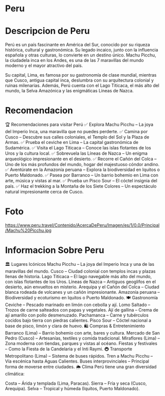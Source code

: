 # Peru

# Descripcion de Peru
Perú es un país fascinante en América del Sur, conocido por su riqueza histórica, cultural y gastronómica. Su legado incaico, junto con la influencia española y otras culturas, lo convierte en un destino único. Machu Picchu, la ciudadela inca en los Andes, es una de las 7 maravillas del mundo moderno y el mayor atractivo del país.

Su capital, Lima, es famosa por su gastronomía de clase mundial, mientras que Cusco, antigua capital inca, deslumbra con su arquitectura colonial y ruinas milenarias. Además, Perú cuenta con el Lago Titicaca, el más alto del mundo, la Selva Amazónica y las enigmáticas Líneas de Nazca.

# Recomendacion
🏆 Recomendaciones para visitar Perú
✅ Explora Machu Picchu – La joya del Imperio Inca, una maravilla que no puedes perderte.
✅ Camina por Cusco – Descubre sus calles coloniales, el Templo del Sol y la Plaza de Armas.
✅ Prueba el ceviche en Lima – La capital gastronómica de Sudamérica.
✅ Visita el Lago Titicaca – Conoce las islas flotantes de los Uros y la cultura local.
✅ Sobrevuela las Líneas de Nazca – Un enigma arqueológico impresionante en el desierto.
✅ Recorre el Cañón del Colca – Uno de los más profundos del mundo, hogar del majestuoso cóndor andino.
✅ Aventúrate en la Amazonía peruana – Explora la biodiversidad en Iquitos o Puerto Maldonado.
✅ Pasea por Barranco – Un barrio bohemio en Lima con arte, música y vistas al mar.
✅ Prueba un Pisco Sour – El cóctel insignia del país.
✅ Haz el trekking a la Montaña de los Siete Colores – Un espectáculo natural impresionante cerca de Cusco.

# Foto
https://www.peru.travel/Contenido/AcercaDePeru/Imagen/es/1/0.0/Principal/Machu%20Picchu.jpg

# Informacion Sobre Peru
🏛️ Lugares Icónicos
Machu Picchu – La joya del Imperio Inca y una de las maravillas del mundo.
Cusco – Ciudad colonial con templos incas y plazas llenas de historia.
Lago Titicaca – El lago navegable más alto del mundo, con islas flotantes de los Uros.
Líneas de Nazca – Antiguos geoglifos en el desierto, aún envueltos en misterio.
Arequipa y el Cañón del Colca – Ciudad blanca rodeada de volcanes y un cañón impresionante.
Amazonía peruana – Biodiversidad y ecoturismo en Iquitos o Puerto Maldonado.
🍽️ Gastronomía
Ceviche – Pescado marinado en limón con cebolla y ají.
Lomo Saltado – Trozos de carne salteados con papas y vegetales.
Ají de gallina – Crema de ají amarillo con pollo desmenuzado.
Pachamanca – Carne y tubérculos cocidos bajo tierra con piedras calientes.
Pisco Sour – Cóctel nacional a base de pisco, limón y clara de huevo.
🛍️ Compras & Entretenimiento
Barranco (Lima) – Barrio bohemio con arte, bares y cultura.
Mercado de San Pedro (Cusco) – Artesanías, textiles y comida tradicional.
Miraflores (Lima) – Zona moderna con tiendas, parques y vistas al océano.
Fiestas y festivales – Como la Fiesta de la Candelaria y el Inti Raymi.
🚇 Transporte
Metropolitano (Lima) – Sistema de buses rápidos.
Tren a Machu Picchu – Vía escénica hasta Aguas Calientes.
Buses interprovinciales – Principal forma de moverse entre ciudades.
🌦️ Clima
Perú tiene una gran diversidad climática:

Costa – Árida y templada (Lima, Paracas).
Sierra – Fría y seca (Cusco, Arequipa).
Selva – Tropical y húmeda (Iquitos, Puerto Maldonado).